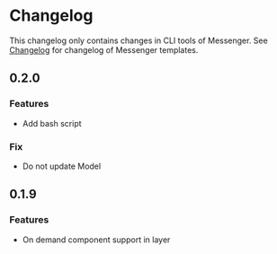 # Changelog

This changelog only contains changes in CLI tools of Messenger. See [Changelog](https://github.com/linsyking/messenger-templates/blob/main/Changelog.md) for changelog of Messenger templates.

## 0.2.0

### Features

- Add bash script

### Fix

- Do not update Model

## 0.1.9

### Features

- On demand component support in layer
